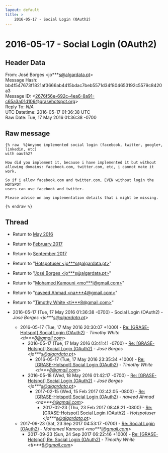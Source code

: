 ```yaml
---
layout: default
title: >
    2016-05-17 - Social Login (OAuth2)
---
```


# 2016-05-17 - Social Login (OAuth2)

## Header Data

From: José Borges \<jo***s@algardata.pt\><br>
Message Hash: bb4f547673f1821af3666ab4415bdac7beb5571d34f804653192c5579c8420a3<br>
Message ID: \<2676f56e-692c-4ea6-8a91-c65a3a01d106@grasehotspot.org\><br>
Reply To: _N/A_<br>
UTC Datetime: 2016-05-17 01:36:38 UTC<br>
Raw Date: Tue, 17 May 2016 01:36:38 -0700<br>

## Raw message

```
{% raw  %}Anyone implemented social login (facebook, twitter, google+, linkedin, etc) 
with oauth2?

How did you implement it, because i have implemented it but without 
allowing domains: facebook.com, twitter.com, etc, i cannot make it work.

So if i allow facebook.com and twitter.com, EVEN without login the HOTSPOT 
users can use facebook and twitter.

Please advise on any implementation details that i might be missing.

{% endraw %}
```

## Thread

+ Return to [May 2016](/archive/2016/05)
+ Return to [February 2017](/archive/2017/02)
+ Return to [September 2017](/archive/2017/09)

+ Return to "[Hotspotuser <jo***s<span>@</span>algardata.pt>](/authors/jo___s_at_algardata_pt)"
+ Return to "[José Borges <jo***s<span>@</span>algardata.pt>](/authors/jo___s_at_algardata_pt)"
+ Return to "[Mohamed Kamouni <mo***i<span>@</span>gmail.com>](/authors/mo___i_at_gmail_com)"
+ Return to "[naveed Ahmad <na***4<span>@</span>gmail.com>](/authors/na___4_at_gmail_com)"
+ Return to "[Timothy White <ti***8<span>@</span>gmail.com>](/authors/ti___8_at_gmail_com)"

+ 2016-05-17 (Tue, 17 May 2016 01:36:38 -0700) - Social Login (OAuth2) - _José Borges \<jo***s@algardata.pt\>_
  + 2016-05-17 (Tue, 17 May 2016 20:30:07 +1000) - [Re: [GRASE-Hotspot] Social Login (OAuth2)](/archive/2016/05/b09ece4a750557e717b80009fb0a55884edc2220fae379867a5e285e7ef5cc22) - _Timothy White \<ti***8@gmail.com\>_
    + 2016-05-17 (Tue, 17 May 2016 03:41:41 -0700) - [Re: [GRASE-Hotspot] Social Login (OAuth2)](/archive/2016/05/7d8ee3c944d9f9579e41301934e3df2a199142cf8676cfb5af64ef20f86f50d4) - _José Borges \<jo***s@algardata.pt\>_
      + 2016-05-17 (Tue, 17 May 2016 23:35:34 +1000) - [Re: [GRASE-Hotspot] Social Login (OAuth2)](/archive/2016/05/3c8db7a76a60caeefec62d94bbf38a88a3c930eba01cd627439837718495635e) - _Timothy White \<ti***8@gmail.com\>_
    + 2016-05-18 (Wed, 18 May 2016 01:42:17 -0700) - [Re: [GRASE-Hotspot] Social Login (OAuth2)](/archive/2016/05/ca8adc8cf0acedfa6e492f53e98e0f73c7c3ab937176a862c425ed5513598b56) - _José Borges \<jo***s@algardata.pt\>_
      + 2017-02-15 (Wed, 15 Feb 2017 02:42:05 -0800) - [Re: [GRASE-Hotspot] Social Login (OAuth2)](/archive/2017/02/ce3b92b7117f6dbfcd249add2fd16f2bab268602bdd1d1a854ebc200fc913fb8) - _naveed Ahmad \<na***4@gmail.com\>_
        + 2017-02-23 (Thu, 23 Feb 2017 08:48:21 -0800) - [Re: [GRASE-Hotspot] Social Login (OAuth2)](/archive/2017/02/060a7c2318882f780ad651492accb9831328406df6bd775179a4734169eaf16f) - _Hotspotuser \<jo***s@algardata.pt\>_
  + 2017-09-23 (Sat, 23 Sep 2017 04:53:17 -0700) - [Re: Social Login (OAuth2)](/archive/2017/09/23050a3aee4d5a4103b2f4c0ab291c9162d0d281f6c4bd13b2beaacf3cb93665) - _Mohamed Kamouni \<mo***i@gmail.com\>_
    + 2017-09-23 (Sun, 24 Sep 2017 06:22:46 +1000) - [Re: [GRASE-Hotspot] Re: Social Login (OAuth2)](/archive/2017/09/73e493c90e933170fd4dc31322c6c297e490646305a0a59bfcb6edf593dbf254) - _Timothy White \<ti***8@gmail.com\>_

